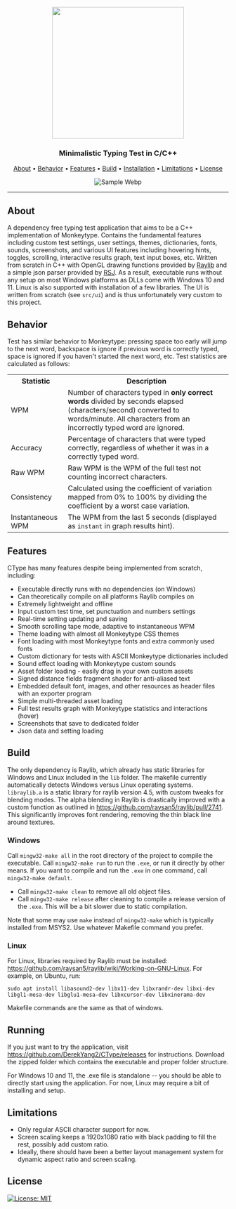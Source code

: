 <h1 align="center">
  <br>
  <a href="https://github.com/DerekYang2/CType"><img src="https://github.com/DerekYang2/CType/assets/115889767/0f7fd2d9-1161-46f4-8aa9-e1c6a3c2753f" width=300px></a>
</h1>

<h3 align="center">Minimalistic Typing Test in C/C++</h3>

<p align="center">
  <a href="#about">About</a> •
  <a href="#behavior">Behavior</a> •
  <a href="#features">Features</a> •
  <a href="#build">Build</a> •
  <a href="#installation">Installation</a> •
  <a href="#limitations">Limitations</a> •
  <a href="#license">License</a> 
</p>

<p align="center">
  <img src="./Sample.webp" alt="Sample Webp" />
</p>

---

## About 
A dependency free typing test application that aims to be a C++ implementation of Monkeytype. Contains the fundamental features including custom test settings, user settings, themes, dictionaries, fonts, sounds, screenshots, and various UI features including hovering hints, toggles, scrolling, interactive results graph, text input boxes, etc. Written from scratch in C++ with OpenGL drawing functions provided by [Raylib](https://github.com/raysan5/raylib) and a simple json parser provided by [RSJ](https://github.com/subh83/RSJp-cpp). As a result, executable runs without any setup on most Windows platforms as DLLs come with Windows 10 and 11. Linux is also supported with installation of a few libraries. The UI is written from scratch (see `src/ui`) and is thus unfortunately very custom to this project. 

## Behavior
Test has similar behavior to Monkeytype: pressing space too early will jump to the next word, backspace is ignore if previous word is correctly typed, space is ignored if you haven't started the next word, etc. Test statistics are calculated as follows:

<center>
<table>
  <tr>
    <th>Statistic</th>
    <th>Description</th>
  </tr>
  <tr>
    <td>WPM</td>
    <td>Number of characters typed in <strong>only correct words</strong> divided by seconds elapsed (characters/second) converted to words/minute. All characters from an incorrectly typed word are ignored.</td>
  </tr>
  <tr>
    <td>Accuracy</td>
    <td>Percentage of characters that were typed correctly, regardless  of whether it was in a correctly typed word.</td>
  </tr>
  <tr>
    <td>Raw WPM</td>
    <td>Raw WPM is the WPM of the full test not counting incorrect characters.</td>
  </tr>
  <tr>
    <td>Consistency</td>
    <td>Calculated using the coefficient of variation mapped from 0% to 100% by dividing the coefficient by a worst case variation.</td>
  </tr>
  <tr>
    <td>Instantaneous WPM</td>
    <td>The WPM from the last 5 seconds (displayed as <code>instant</code> in graph results hint).</td>
  </tr>
</table>
</center>

## Features
CType has many features despite being implemented from scratch, including:
- Executable directly runs with no dependencies (on Windows)
- Can theoretically compile on all platforms Raylib compiles on
- Extremely lightweight and offline
- Input custom test time, set punctuation and numbers settings
- Real-time setting updating and saving
- Smooth scrolling tape mode, adaptive to instantaneous WPM
- Theme loading with almost all Monkeytype CSS themes
- Font loading with most Monkeytype fonts and extra commonly used fonts
- Custom dictionary for tests with ASCII Monkeytype dictionaries included
- Sound effect loading with Monkeytype custom sounds
- Asset folder loading - easily drag in your own custom assets
- Signed distance fields fragment shader for anti-aliased text
- Embedded default font, images, and other resources as header files with an exporter program
- Simple multi-threaded asset loading
- Full test results graph with Monkeytype statistics and interactions (hover)
- Screenshots that save to dedicated folder
- Json data and setting loading 

## Build 
The only dependency is Raylib, which already has static libraries for Windows and Linux included in the `lib` folder. The makefile currently automatically detects Windows versus Linux operating systems. `libraylib.a` is a static library for raylib version 4.5, with custom tweaks for blending modes. The alpha blending in Raylib is drastically improved with a custom function as outlined in https://github.com/raysan5/raylib/pull/2741. This significantly improves font rendering, removing the thin black line around textures. 

### Windows
Call `mingw32-make all` in the root directory of the project to compile the executable. Call `mingw32-make run` to run the `.exe`, or run it directly by other means. If you want to compile and run the `.exe` in one command, call `mingw32-make default`. 
- Call `mingw32-make clean` to remove all old object files.
- Call `mingw32-make release` after cleaning to compile a release version of the `.exe`. This will be a bit slower due to static compilation.

Note that some may use `make` instead of `mingw32-make` which is typically installed from MSYS2. Use whatever Makefile command you prefer.

### Linux

For Linux, libraries required by Raylib must be installed:  https://github.com/raysan5/raylib/wiki/Working-on-GNU-Linux. For example, on Ubuntu, run:
```
sudo apt install libasound2-dev libx11-dev libxrandr-dev libxi-dev libgl1-mesa-dev libglu1-mesa-dev libxcursor-dev libxinerama-dev
```
Makefile commands are the same as that of windows.

## Running
If you just want to try the application, visit https://github.com/DerekYang2/CType/releases for instructions. Download the zipped folder which contains the executable and proper folder structure. 

For Windows 10 and 11, the .exe file is standalone -- you should be able to directly start using the application. For now, Linux may require a bit of installing and setup.

## Limitations
- Only regular ASCII character support for now.
- Screen scaling keeps a 1920x1080 ratio with black padding to fill the rest, possibly add custom ratio.
- Ideally, there should have been a better layout management system for dynamic aspect ratio and screen scaling.

## License
[![License: MIT](https://img.shields.io/badge/License-MIT-yellow.svg)](https://opensource.org/licenses/MIT)